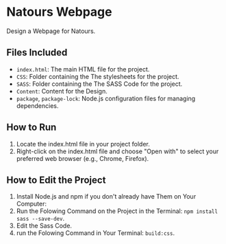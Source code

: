 # Natours Webpage
Design a Webpage for Natours.

## Files Included
- `index.html`: The main HTML file for the project.
- `CSS`: Folder containing the The stylesheets for the project.
- `SASS`: Folder containing the The SASS Code for the project.
- `Content`: Content for the Design.
- `package`, `package-lock`: Node.js configuration files for managing dependencies.

## How to Run
1. Locate the index.html file in your project folder.
2. Right-click on the index.html file and choose "Open with" to select your preferred web browser (e.g., Chrome, Firefox).

## How to Edit the Project
1. Install Node.js and npm if you don't already have Them on Your Computer:
2. Run the Folowing Command on the Project in the Terminal: `npm install sass --save-dev`.
3. Edit the Sass Code.
4. run the Folowing Command in Your Terminal: `build:css`.


